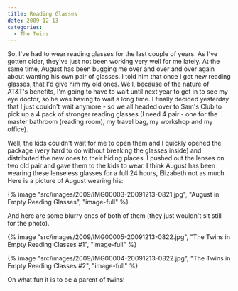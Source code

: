 ```yaml
---
title: Reading Glasses
date: 2009-12-13
categories: 
  - The Twins
---
```


So, I've had to wear reading glasses for the last couple of years. As I've gotten older, they've just not been working very well for me lately. At the same time, August has been bugging me over and over and over again about wanting his own pair of glasses. I told him that once I got new reading glasses, that I'd give him my old ones. Well, because of the nature of AT&T's benefits, I'm going to have to wait until next year to get in to see my eye doctor, so he was having to wait a long time. I finally decided yesterday that I just couldn't wait anymore - so we all headed over to Sam's Club to pick up a 4 pack of stronger reading glasses (I need 4 pair - one for the master bathroom (reading room), my travel bag, my workshop and my office).

Well, the kids couldn't wait for me to open them and I quickly opened the package (very hard to do without breaking the glasses inside) and distributed the new ones to their hiding places. I pushed out the lenses on two old pair and gave them to the kids to wear. I think August has been wearing these lenseless glasses for a full 24 hours, Elizabeth not as much. Here is a picture of August wearing his:

{% image "src/images/2009/IMG00003-20091213-0821.jpg", "August in Empty Reading Glasses", "image-full" %}

And here are some blurry ones of both of them (they just wouldn't sit still for the photo).

{% image "src/images/2009/IMG00005-20091213-0822.jpg", "The Twins in Empty Reading Classes #1", "image-full" %}

{% image "src/images/2009/IMG00004-20091213-0822.jpg", "The Twins in Empty Reading Classes #2", "image-full" %}

Oh what fun it is to be a parent of twins!
